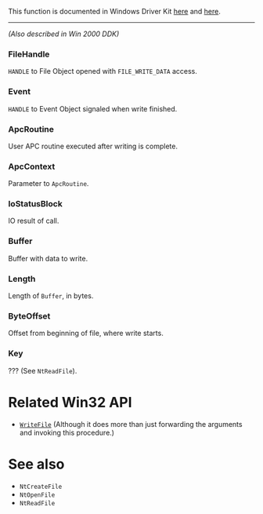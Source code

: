 This function is documented in Windows Driver Kit [here](https://learn.microsoft.com/en-us/windows-hardware/drivers/ddi/ntifs/nf-ntifs-ntwritefile) and [here](https://learn.microsoft.com/en-us/windows-hardware/drivers/ddi/wdm/nf-wdm-zwwritefile).

---

*(Also described in Win 2000 DDK)*

### FileHandle

`HANDLE` to File Object opened with `FILE_WRITE_DATA` access.

### Event

`HANDLE` to Event Object signaled when write finished.

### ApcRoutine

User APC routine executed after writing is complete.

### ApcContext

Parameter to `ApcRoutine`.

### IoStatusBlock

IO result of call.

### Buffer

Buffer with data to write.

### Length

Length of `Buffer`, in bytes.

### ByteOffset

Offset from beginning of file, where write starts.

### Key

??? (See `NtReadFile`).

# Related Win32 API
 - [`WriteFile`](https://learn.microsoft.com/en-us/windows/win32/api/fileapi/nf-fileapi-writefile) (Although it does more than just forwarding the arguments and invoking this procedure.) 

# See also

* `NtCreateFile`
* `NtOpenFile`
* `NtReadFile`
